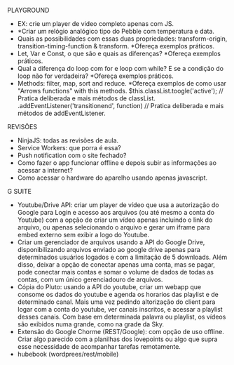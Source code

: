 PLAYGROUND
- EX: crie um player de video completo apenas com JS.
- *Criar um relógio analógico tipo do Pebble com temperatura e data. 
- Quais as possibilidades com essas duas propriedades: transform-origin, transition-timing-function & transform. *Ofereça exemplos práticos.
- Let, Var e Const, o que são e quais as diferenças? *Ofereça exemplos práticos.
- Qual a diferença do loop com for e loop com while? E se a condição do loop não for verdadeira? *Ofereça exemplos práticos.
- Methods: filter, map, sort and reduce. *Ofereça exemplos de como usar "Arrows functions" with this methods.
$this.classList.toogle('active'); // Pratica deliberada e mais métodos de classList.
.addEventListener('transitionend', function) // Pratica deliberada e mais métodos de addEventListener.

REVISÕES
- NinjaJS: todas as revisões de aula.
- Service Workers: que porra é essa? 
- Push notification com o site fechado? 
- Como fazer o app funcionar offline e depois subir as informações ao acessar a internet?
- Como acessar o hardware do aparelho usando apenas javascript.

G SUITE
- Youtube/Drive API: criar um player de vídeo que usa a autorização do Google para Login e acesso aos arquivos (ou até mesmo a conta do Youtube) com a opção de criar um vídeo apenas incluindo o link do arquivo, ou apenas selecionando o arquivo e gerar um iframe para embed externo sem exibir a logo do Youtube.
- Criar um gerenciador de arquivos usando a API do Google Drive, disponibilizando arquivos enviado ao google drive apenas para determinados usuários logados e com a limitação de 5 downloads. Além disso, deixar a opção de conectar apenas uma conta, mas se pagar, pode conectar mais contas e somar o volume de dados de todas as contas, com um único gerenciadouro de arquivos.
- Cópia do Pluto: usando a API do youtube, criar um webapp que consome os dados do youtube e agenda os horarios das playlist e de determinado canal. Mais uma vez pedindo altorização do client para logar com a conta do youtube, ver canais inscritos, e acessar a playlist desses canais. Com base em determinada palavra ou playlist, os vídeos são exibidos numa grande, como na grade da Sky.
- Extensão do Google Chorme (REST/Google): com opção de uso offline. Criar algo parecido com a planilhas dos lovepoints ou algo que supra esse necessidade de acompanhar tarefas remotamente.
- hubebook (wordprees/rest/mobile)